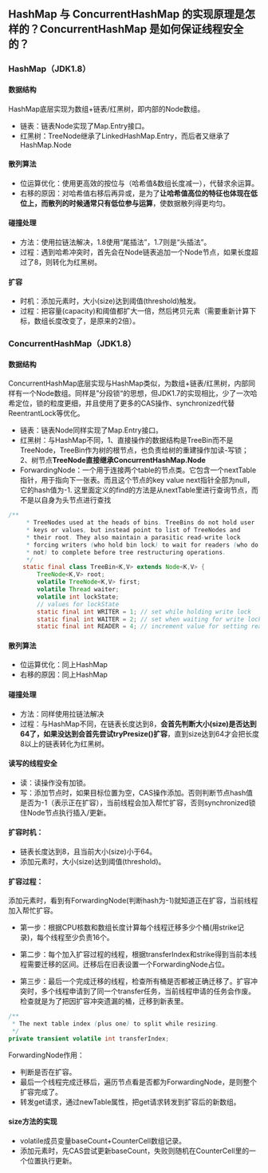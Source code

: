 ## HashMap 与 ConcurrentHashMap 的实现原理是怎样的？ConcurrentHashMap 是如何保证线程安全的？

### HashMap（JDK1.8）
#### 数据结构
HashMap底层实现为数组+链表/红黑树，即内部的Node数组。

- 链表：链表Node实现了Map.Entry接口。
- 红黑树：TreeNode继承了LinkedHashMap.Entry，而后者又继承了HashMap.Node

#### 散列算法
- 位运算优化：使用更高效的按位与（哈希值&数组长度减一），代替求余运算。
- 右移的原因：对哈希值右移后再异或，是为了**让哈希值高位的特征也体现在低位上，而散列的时候通常只有低位参与运算**，使数据散列得更均匀。

#### 碰撞处理
- 方法：使用拉链法解决，1.8使用“尾插法”，1.7则是“头插法”。
- 过程：遇到哈希冲突时，首先会在Node链表追加一个Node节点，如果长度超过了8，则转化为红黑树。

#### 扩容
- 时机：添加元素时，大小(size)达到阈值(threshold)触发。
- 过程：把容量(capacity)和阈值都扩大一倍，然后拷贝元素（需要重新计算下标，数组长度改变了，是原来的2倍）。

### ConcurrentHashMap（JDK1.8）
#### 数据结构
ConcurrentHashMap底层实现与HashMap类似，为数组+链表/红黑树，内部同样有一个Node数组。同样是”分段锁“的思想，但JDK1.7的实现相比，少了一次哈希定位，锁的粒度更细，并且使用了更多的CAS操作、synchronized代替ReentrantLock等优化。

- 链表：链表Node同样实现了Map.Entry接口。
- 红黑树：与HashMap不同，1、直接操作的数据结构是TreeBin而不是TreeNode，TreeBin作为树的根节点，也负责给树的重建操作加读-写锁；2、树节点**TreeNode直接继承ConcurrentHashMap.Node**
- ForwardingNode：一个用于连接两个table的节点类。它包含一个nextTable指针，用于指向下一张表。而且这个节点的key value next指针全部为null，它的hash值为-1. 这里面定义的find的方法是从nextTable里进行查询节点，而不是以自身为头节点进行查找

```java
/**
     * TreeNodes used at the heads of bins. TreeBins do not hold user
     * keys or values, but instead point to list of TreeNodes and
     * their root. They also maintain a parasitic read-write lock
     * forcing writers (who hold bin lock) to wait for readers (who do
     * not) to complete before tree restructuring operations.
     */
    static final class TreeBin<K,V> extends Node<K,V> {
        TreeNode<K,V> root;
        volatile TreeNode<K,V> first;
        volatile Thread waiter;
        volatile int lockState;
        // values for lockState
        static final int WRITER = 1; // set while holding write lock
        static final int WAITER = 2; // set when waiting for write lock
        static final int READER = 4; // increment value for setting read lock
```

#### 散列算法
- 位运算优化：同上HashMap
- 右移的原因：同上HashMap


#### 碰撞处理
- 方法：同样使用拉链法解决
- 过程：与HashMap不同，在链表长度达到8，**会首先判断大小(size)是否达到64了，如果没达到会首先尝试tryPresize()扩容**，直到size达到64才会把长度8以上的链表转化为红黑树。

#### 读写的线程安全
- 读：读操作没有加锁。
- 写：添加节点时，如果目标位置为空，CAS操作添加。否则判断节点hash值是否为-1（表示正在扩容），当前线程会加入帮忙扩容，否则synchronized锁住Node节点执行插入/更新。

#### 扩容时机：

- 链表长度达到8，且当前大小(size)小于64。
- 添加元素时，大小(size)达到阈值(threshold)。

#### 扩容过程：
添加元素时，看到有ForwardingNode(判断hash为-1)就知道正在扩容，当前线程加入帮忙扩容。

- 第一步：根据CPU核数和数组长度计算每个线程迁移多少个桶(用strike记录)，每个线程至少负责16个。
- 第二步：每个加入扩容过程的线程，根据transferIndex和strike得到当前本线程需要迁移的区间。迁移后在旧表设置一个ForwardingNode占位。
    
- 第三步：最后一个完成迁移的线程，检查所有桶是否都被正确迁移了。扩容冲突时，多个线程申请到了同一个transfer任务，当前线程申请的任务会作废。检查就是为了把因扩容冲突遗漏的桶，迁移到新表里。

```java 
/**
 * The next table index (plus one) to split while resizing.
 */
private transient volatile int transferIndex;
```

ForwardingNode作用：

- 判断是否在扩容。
- 最后一个线程完成迁移后，遍历节点看是否都为ForwardingNode，是则整个扩容完成了。
- 转发get请求，通过newTable属性，把get请求转发到扩容后的新数组。

#### size方法的实现
- volatile成员变量baseCount+CounterCell数组记录。
- 添加元素时，先CAS尝试更新baseCount，失败则随机在CounterCell里的一个位置执行更新。
